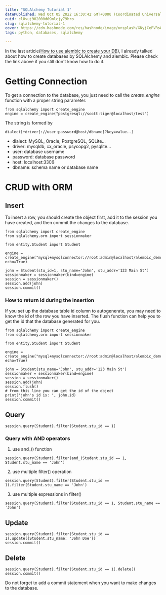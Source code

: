 ```yaml
---
title: "SQLAlchemy Tutorial 1"
datePublished: Wed Oct 05 2022 16:30:42 GMT+0000 (Coordinated Universal Time)
cuid: cl8vuj902000d09mlcjy79hro
slug: sqlalchemy-tutorial-1
cover: https://cdn.hashnode.com/res/hashnode/image/unsplash/GNyjCePVRs8/upload/v1664987282023/MBqjEfQRf.jpeg
tags: python, databases, sqlalchemy

---
```


In the last article([How to use alembic to create your DB](https://chaodu.hashnode.dev/how-to-use-alembic-to-create-your-db#heading-create-entity-class)), I already talked about how to create databases by SQLAlchemy and alembic. Please check the link above if you still don't know how to do it.
# Getting Connection
To get a connection to the database, you just need to call the *create_engine* function with a proper string parameter.

```
from sqlalchemy import create_engine
engine = create_engine("postgresql://scott:tiger@localhost/test")
```

The string is formed by
```
dialect[+driver]://user:password@host/dbname[?key=value..]
```

- dialect: MySQL, Oracle, PostgreSQL, SQLite...
- driver: mysqldb, cx_oracle, psycopg2, pysqlite...
- user: database username
- password: database password
- host: localhost:3306
- dbname: schema name or database name
# CRUD with ORM
## Insert

To insert a row, you should create the object first, add it to the session you have created, and then commit the changes to the database.

```
from sqlalchemy import create_engine
from sqlalchemy.orm import sessionmaker

from entity.Student import Student

engine = create_engine("mysql+mysqlconnector://root:admin@localhost/alembic_demo", echo=True)

john = Student(stu_id=1, stu_name='John', stu_addr='123 Main St')
sessionmaker = sessionmaker(bind=engine)
session = sessionmaker()
session.add(john)
session.commit()
```

### How to return id during the insertion
If you set up the database table id column to autogenerate, you may need to know the id of the row you have inserted. The flush function can help you to get the id that the database generated for you.

```
from sqlalchemy import create_engine
from sqlalchemy.orm import sessionmaker

from entity.Student import Student

engine = create_engine("mysql+mysqlconnector://root:admin@localhost/alembic_demo", echo=True)

john = Student(stu_name='John', stu_addr='123 Main St')
sessionmaker = sessionmaker(bind=engine)
session = sessionmaker()
session.add(john)
session.flush()
# from this line you can get the id of the object
print('john's id is: ', john.id)
session.commit()
```

## Query

```
session.query(Student).filter(Student.stu_id == 1)
```

### Query with AND operators

1.  use and_() function
```
session.query(Student).filter(and_(Student.stu_id == 1, Student.stu_name == 'John')
```

2. use multiple filter() operation
```
session.query(Student).filter(Student.stu_id == 1).filter(Student.stu_name == 'John')
```
3. use multiple expressions in filter()
```
session.query(Student).filter(Student.stu_id == 1, Student.stu_name == 'John')
```


## Update

```
session.query(Student).filter(Student.stu_id == 1).update({Student.stu_name: 'John Doe'})
session.commit()
```

## Delete

```
session.query(Student).filter(Student.stu_id == 1).delete()
session.commit()
```

Do not forget to add a commit statement when you want to make changes to the database.



 